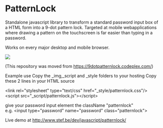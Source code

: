 # PatternLock
Standalone javascript library to transform a standard password input box of a HTML form into a 9-dot pattern lock.
Targeted at mobile webapplications where drawing a pattern on the touchscreen is far easier than typing in a password.

Works on every major desktop and mobile browser.

<img src="http://blog.stef.be/5/Steffest_API_Javascriptlibrary9dotPatternLock_AA9C_patternlock_example_3.jpg">

(This repository was moved from https://9dotpatternlock.codeplex.com/)

Example use
Copy the _img,_script and _style folders to your hosting
Copy these 2 lines in your HTML source

&lt;link rel="stylesheet" type="text/css" href="_style/patternlock.css"/>  
&lt;script src="_script/patternlock.js">&lt;/script>  

give your password input element the className "patternlock"  
e.g. &lt;input type="password" name="password" class="patternlock">

Live demo at http://www.stef.be/dev/javascript/patternlock/
